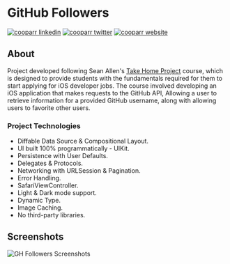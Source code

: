 # GitHub Followers
[![cooparr linkedin](https://img.shields.io/badge/LinkedIn-AlexanderCooper-00ACED.svg?style=flat&logo=linkedin)](https://www.linkedin.com/in/alexandercooper)
[![cooparr twitter](https://img.shields.io/badge/Twitter-@ACooparr-00ACED.svg?style=flat&logo=twitter)](https://twitter.com/ACooparr)
[![cooparr website](https://img.shields.io/badge/Website-Alex_Cooper-00AAFF.svg?style=flat&logo=telegram)](https://cooparr.github.io/)

## About
Project developed following Sean Allen's [Take Home Project](https://seanallen.teachable.com/p/take-home) course, which is designed to provide students with the fundamentals required for them to start applying for iOS developer jobs. The course involved developing an iOS application that makes requests to the GitHub API, Allowing a user to retrieve information for a provided GitHub username, along with allowing users to favorite other users.


### Project Technologies 
- Diffable Data Source &amp; Compositional Layout.
- UI built 100% programmatically - UIKit.
- Persistence with User Defaults.
- Delegates &amp; Protocols.
- Networking with URLSession & Pagination.
- Error Handling.
- SafariViewController.
- Light &amp; Dark mode support.
- Dynamic Type.
- Image Caching.
- No third-party libraries.


## Screenshots
![GH Followers Screenshots](https://i.imgur.com/8s2yOU1.png)

